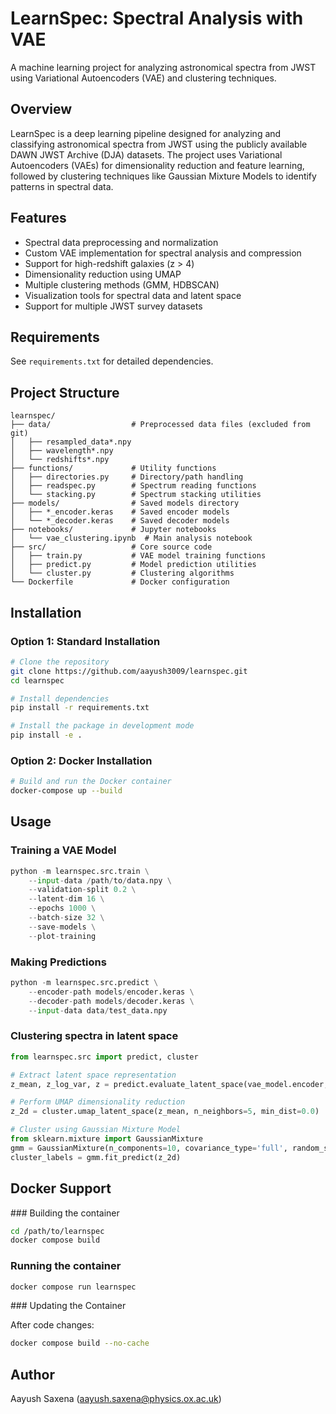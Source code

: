 # LearnSpec: Spectral Analysis with VAE

A machine learning project for analyzing astronomical spectra from JWST using Variational Autoencoders (VAE) and clustering techniques.

## Overview

LearnSpec is a deep learning pipeline designed for analyzing and classifying astronomical spectra from JWST using the publicly available DAWN JWST Archive (DJA) datasets. The project uses Variational Autoencoders (VAEs) for dimensionality reduction and feature learning, followed by clustering techniques like Gaussian Mixture Models to identify patterns in spectral data.

## Features

- Spectral data preprocessing and normalization
- Custom VAE implementation for spectral analysis and compression
- Support for high-redshift galaxies (z > 4)
- Dimensionality reduction using UMAP
- Multiple clustering methods (GMM, HDBSCAN)
- Visualization tools for spectral data and latent space
- Support for multiple JWST survey datasets

## Requirements

See `requirements.txt` for detailed dependencies.

## Project Structure

```
learnspec/
├── data/                  # Preprocessed data files (excluded from git)
│   ├── resampled_data*.npy
│   ├── wavelength*.npy
│   └── redshifts*.npy  
├── functions/             # Utility functions
│   ├── directories.py     # Directory/path handling
│   ├── readspec.py        # Spectrum reading functions
│   └── stacking.py        # Spectrum stacking utilities
├── models/                # Saved models directory
│   ├── *_encoder.keras    # Saved encoder models
│   └── *_decoder.keras    # Saved decoder models
├── notebooks/             # Jupyter notebooks
│   └── vae_clustering.ipynb  # Main analysis notebook
├── src/                   # Core source code
│   ├── train.py           # VAE model training functions
│   ├── predict.py         # Model prediction utilities
│   └── cluster.py         # Clustering algorithms
└── Dockerfile             # Docker configuration
```

## Installation

### Option 1: Standard Installation

```bash
# Clone the repository
git clone https://github.com/aayush3009/learnspec.git
cd learnspec

# Install dependencies
pip install -r requirements.txt

# Install the package in development mode
pip install -e .
```

### Option 2: Docker Installation

```bash
# Build and run the Docker container
docker-compose up --build
```

## Usage

### Training a VAE Model

```python
python -m learnspec.src.train \
    --input-data /path/to/data.npy \
    --validation-split 0.2 \
    --latent-dim 16 \
    --epochs 1000 \
    --batch-size 32 \
    --save-models \
    --plot-training
```

### Making Predictions

```python
python -m learnspec.src.predict \
    --encoder-path models/encoder.keras \
    --decoder-path models/decoder.keras \
    --input-data data/test_data.npy
```

### Clustering spectra in latent space

```python
from learnspec.src import predict, cluster

# Extract latent space representation
z_mean, z_log_var, z = predict.evaluate_latent_space(vae_model.encoder, resampled_data)

# Perform UMAP dimensionality reduction
z_2d = cluster.umap_latent_space(z_mean, n_neighbors=5, min_dist=0.0)

# Cluster using Gaussian Mixture Model
from sklearn.mixture import GaussianMixture
gmm = GaussianMixture(n_components=10, covariance_type='full', random_state=42)
cluster_labels = gmm.fit_predict(z_2d)
```


## Docker Support

### Building the container

```bash
cd /path/to/learnspec
docker compose build
```

### Running the container

```bash
docker compose run learnspec
```

### Updating the Container

After code changes:

```bash
docker compose build --no-cache
```

## Author

Aayush Saxena (aayush.saxena@physics.ox.ac.uk)